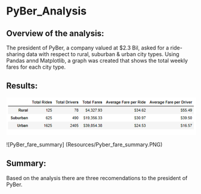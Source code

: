 # PyBer_Analysis
## Overview of the analysis:
The president of PyBer, a company valued at $2.3 Bil, asked for a ride-sharing data with respect to rural, suburban & urban city types.  Using Pandas annd Matplotlib, a graph was created that shows the total weekly fares for each city type.

## Results:
![Rural_Sum](Resources/Rural_Sum.PNG)


![PyBer_fare_summary] (Resources/Pyber_fare_summary.PNG)


## Summary:

Based on the analysis there are three recomendations to the president of PyBer.

